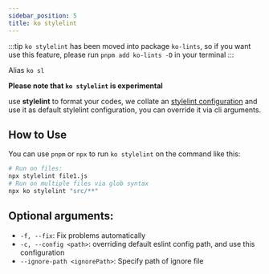 ```yaml
---
sidebar_position: 5
title: ko stylelint
---
```


:::tip
`ko stylelint` has been moved into package `ko-lints`, so if you want use this feature, please run `pnpm add ko-lints -D` in your terminal
:::

Alias `ko sl`

**Please note that `ko stylelint` is experimental**

use **stylelint** to format your codes, we collate an [stylelint configuration](https://github.com/DTStack/ko/blob/master/packages/ko-config/stylelint.js) and use it as default stylelint configuration, you can override it via cli arguments. 

## How to Use
You can use `pnpm` or `npx` to run `ko stylelint` on the command like this:

``` bash
# Run on files:
npx stylelint file1.js
# Run on multiple files via glob syntax
npx ko stylelint "src/**"
```

## Optional arguments:

* `-f, --fix`:  Fix problems automatically
* `-c, --config <path>`: overriding default eslint config path, and use this configuration
* `--ignore-path <ignorePath>`: Specify path of ignore file